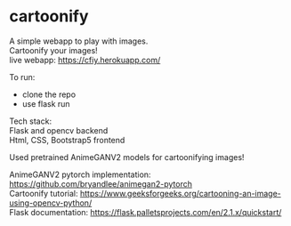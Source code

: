 # cartoonify


A simple webapp to play with images.  
Cartoonify your images!  
live webapp: https://cfiy.herokuapp.com/  

To run:  
- clone the repo  
- use flask run  

Tech stack:   
Flask and opencv backend  
Html, CSS, Bootstrap5 frontend  

Used pretrained AnimeGANV2 models for cartoonifying images!  


AnimeGANV2 pytorch implementation: https://github.com/bryandlee/animegan2-pytorch  
Cartoonify tutorial:  https://www.geeksforgeeks.org/cartooning-an-image-using-opencv-python/  
Flask documentation:  https://flask.palletsprojects.com/en/2.1.x/quickstart/